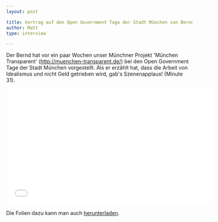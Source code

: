 ```yaml
---
layout: post

title: Vortrag auf den Open Government Tage der Stadt München von Bernd Oswald
author: Matt
type: interview

---
```


Der Bernd hat vor ein paar Wochen unser Münchner Projekt 'München Transparent' (http://muenchen-transparent.de/) bei den Open Government Tage der Stadt München vorgestellt. Als er erzählt hat, dass die Arbeit von Idealismus und nicht Geld getrieben wird, gab's Szenenapplaus! (Minute 31).

<iframe width="560" height="315" src="//www.youtube.com/embed/DHlAfzTK8Tc?rel=0" frameborder="0" allowfullscreen></iframe>

Die Folien dazu kann man auch <a href="http://www.muenchen.de/rathaus/dms/Home/Stadtverwaltung/Direktorium/IT-Beauftragte/opengovtage-2015/DigiEngagement_Oswald_Open_Government_Tage_LHM_2015.pdf">herunterladen</a>.
